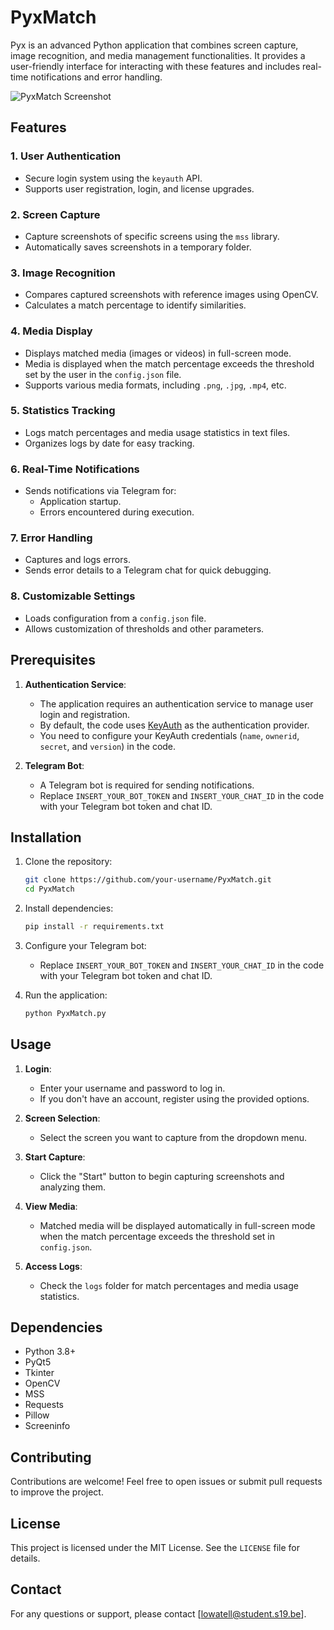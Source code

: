 # PyxMatch

Pyx is an advanced Python application that combines screen capture, image recognition, and media management functionalities. It provides a user-friendly interface for interacting with these features and includes real-time notifications and error handling.

![PyxMatch Screenshot](cpt.ico)

## Features

### 1. **User Authentication**
- Secure login system using the `keyauth` API.
- Supports user registration, login, and license upgrades.

### 2. **Screen Capture**
- Capture screenshots of specific screens using the `mss` library.
- Automatically saves screenshots in a temporary folder.

### 3. **Image Recognition**
- Compares captured screenshots with reference images using OpenCV.
- Calculates a match percentage to identify similarities.

### 4. **Media Display**
- Displays matched media (images or videos) in full-screen mode.
- Media is displayed when the match percentage exceeds the threshold set by the user in the `config.json` file.
- Supports various media formats, including `.png`, `.jpg`, `.mp4`, etc.

### 5. **Statistics Tracking**
- Logs match percentages and media usage statistics in text files.
- Organizes logs by date for easy tracking.

### 6. **Real-Time Notifications**
- Sends notifications via Telegram for:
  - Application startup.
  - Errors encountered during execution.

### 7. **Error Handling**
- Captures and logs errors.
- Sends error details to a Telegram chat for quick debugging.

### 8. **Customizable Settings**
- Loads configuration from a `config.json` file.
- Allows customization of thresholds and other parameters.

## Prerequisites

1. **Authentication Service**:
   - The application requires an authentication service to manage user login and registration.
   - By default, the code uses [KeyAuth](https://keyauth.cc/) as the authentication provider.
   - You need to configure your KeyAuth credentials (`name`, `ownerid`, `secret`, and `version`) in the code.

2. **Telegram Bot**:
   - A Telegram bot is required for sending notifications.
   - Replace `INSERT_YOUR_BOT_TOKEN` and `INSERT_YOUR_CHAT_ID` in the code with your Telegram bot token and chat ID.

## Installation

1. Clone the repository:
   ```bash
   git clone https://github.com/your-username/PyxMatch.git
   cd PyxMatch
   ```

2. Install dependencies:
   ```bash
   pip install -r requirements.txt
   ```

3. Configure your Telegram bot:
   - Replace `INSERT_YOUR_BOT_TOKEN` and `INSERT_YOUR_CHAT_ID` in the code with your Telegram bot token and chat ID.

4. Run the application:
   ```bash
   python PyxMatch.py
   ```

## Usage

1. **Login**:
   - Enter your username and password to log in.
   - If you don't have an account, register using the provided options.

2. **Screen Selection**:
   - Select the screen you want to capture from the dropdown menu.

3. **Start Capture**:
   - Click the "Start" button to begin capturing screenshots and analyzing them.

4. **View Media**:
   - Matched media will be displayed automatically in full-screen mode when the match percentage exceeds the threshold set in `config.json`.

5. **Access Logs**:
   - Check the `logs` folder for match percentages and media usage statistics.

## Dependencies

- Python 3.8+
- PyQt5
- Tkinter
- OpenCV
- MSS
- Requests
- Pillow
- Screeninfo

## Contributing

Contributions are welcome! Feel free to open issues or submit pull requests to improve the project.

## License

This project is licensed under the MIT License. See the `LICENSE` file for details.

## Contact

For any questions or support, please contact [lowatell@student.s19.be].
